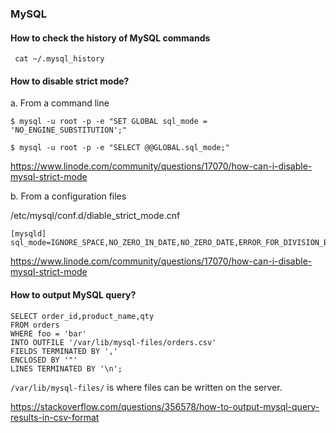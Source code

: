 ### MySQL


#### How to check the history of MySQL commands

```
 cat ~/.mysql_history
```

#### How to disable strict mode?

a. From a command line
```
$ mysql -u root -p -e "SET GLOBAL sql_mode = 'NO_ENGINE_SUBSTITUTION';" 

$ mysql -u root -p -e "SELECT @@GLOBAL.sql_mode;"
```
https://www.linode.com/community/questions/17070/how-can-i-disable-mysql-strict-mode

b. From a configuration files

/etc/mysql/conf.d/diable_strict_mode.cnf
```
[mysqld]
sql_mode=IGNORE_SPACE,NO_ZERO_IN_DATE,NO_ZERO_DATE,ERROR_FOR_DIVISION_BY_ZERO,NO_AUTO_CREATE_USER,NO_ENGINE_SUBSTITUTION
```
https://www.linode.com/community/questions/17070/how-can-i-disable-mysql-strict-mode

#### How to output MySQL query?

```
SELECT order_id,product_name,qty
FROM orders
WHERE foo = 'bar'
INTO OUTFILE '/var/lib/mysql-files/orders.csv'
FIELDS TERMINATED BY ','
ENCLOSED BY '"'
LINES TERMINATED BY '\n';
```

`/var/lib/mysql-files/` is where files can be written on the server.

https://stackoverflow.com/questions/356578/how-to-output-mysql-query-results-in-csv-format
